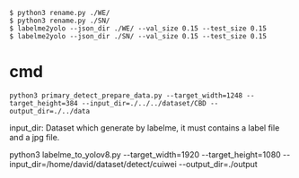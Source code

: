 





```
$ python3 rename.py ./WE/
$ python3 rename.py ./SN/
$ labelme2yolo --json_dir ./WE/ --val_size 0.15 --test_size 0.15
$ labelme2yolo --json_dir ./SN/ --val_size 0.15 --test_size 0.15
```



# cmd
```
python3 primary_detect_prepare_data.py --target_width=1248 --target_height=384 --input_dir=./../../dataset/CBD --output_dir=./../data
```

input_dir: Dataset which generate by labelme, it must contains a label file and a jpg file.






python3 labelme_to_yolov8.py --target_width=1920 --target_height=1080 --input_dir=/home/david/dataset/detect/cuiwei --output_dir=./output

